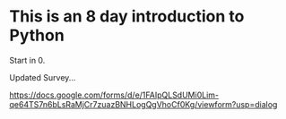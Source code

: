 # This is an 8 day introduction to Python

Start in 0.

Updated Survey...

https://docs.google.com/forms/d/e/1FAIpQLSdUMi0Lim-qe64TS7n6bLsRaMjCr7zuazBNHLogQgVhoCf0Kg/viewform?usp=dialog
